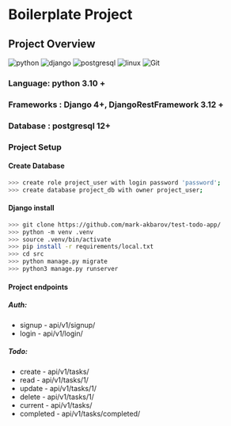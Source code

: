 # Boilerplate Project

## Project Overview

![python](https://img.shields.io/badge/-python-grey?style=for-the-badge&logo=python&logoColor=white&labelColor=306998)
![django](https://img.shields.io/badge/-django-grey?style=for-the-badge&logo=django&logoColor=white&labelColor=092e20)
![postgresql](https://img.shields.io/badge/postgre-SQL-%23000.svg?style=for-the-badge&logo=postgresql&logoColor=white)
![linux](https://img.shields.io/badge/linux-grey?style=for-the-badge&logo=linux&logoColor=white&labelColor=072c61)
![Git](https://img.shields.io/badge/git-%23F05033.svg?style=for-the-badge&logo=git&logoColor=white)

### Language: python 3.10 +

### Frameworks : Django 4+, DjangoRestFramework 3.12 +

### Database : postgresql 12+

### Project Setup

#### Create Database

```bash
>>> create role project_user with login password 'password';
>>> create database project_db with owner project_user;
```

#### Django install

```bash
>>> git clone https://github.com/mark-akbarov/test-todo-app/
>>> python -m venv .venv
>>> source .venv/bin/activate
>>> pip install -r requirements/local.txt
>>> cd src
>>> python manage.py migrate
>>> python3 manage.py runserver
```

#### Project endpoints

##### Auth:
* signup - api/v1/signup/
* login  - api/v1/login/

##### Todo:
* create - api/v1/tasks/
* read   - api/v1/tasks/1/
* update - api/v1/tasks/1/
* delete - api/v1/tasks/1/
* current - api/v1/tasks/
* completed - api/v1/tasks/completed/
